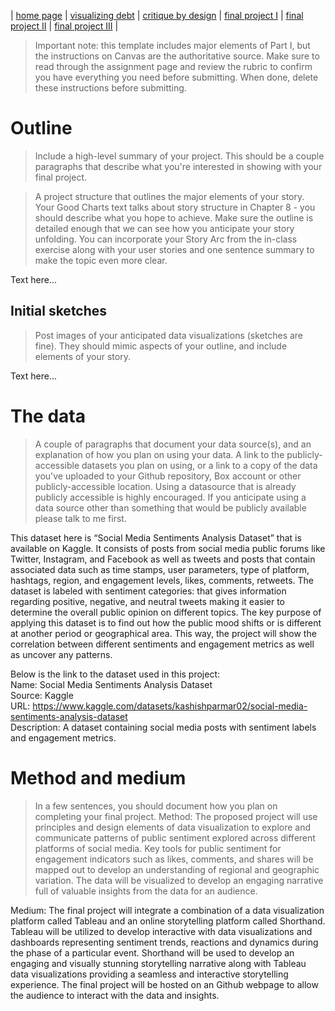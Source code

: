 | [home page](https://cmustudent.github.io/tswd-portfolio-templates/) | [visualizing debt](visualizing-government-debt) | [critique by design](critique-by-design) | [final project I](final-project-part-one) | [final project II](final-project-part-two) | [final project III](final-project-part-three) |


> Important note: this template includes major elements of Part I, but the instructions on Canvas are the authoritative source.  Make sure to read through the assignment page and review the rubric to confirm you have everything you need before submitting.  When done, delete these instructions before submitting.

# Outline
> Include a high-level summary of your project.  This should be a couple paragraphs that describe what you're interested in showing with your final project. 

> A project structure that outlines the major elements of your story.  Your Good Charts text talks about story structure in Chapter 8 - you should describe what you hope to achieve.  Make sure the outline is detailed enough that we can see how you anticipate your story unfolding.  You can incorporate your Story Arc from the in-class exercise along with your user stories and one sentence summary to make the topic even more clear. 

Text here...

## Initial sketches
> Post images of your anticipated data visualizations (sketches are fine). They should mimic aspects of your outline, and include elements of your story.  

Text here...

# The data
> A couple of paragraphs that document your data source(s), and an explanation of how you plan on using your data. 
> A link to the publicly-accessible datasets you plan on using, or a link to a copy of the data you've uploaded to your Github repository, Box account or other publicly-accessible location. Using a datasource that is already publicly accessible is highly encouraged.  If you anticipate using a data source other than something that would be publicly available please talk to me first.

This dataset here is  “Social Media Sentiments Analysis Dataset” that is available on Kaggle. It consists of posts from social media public forums like Twitter, Instagram, and Facebook as well as tweets and posts that contain associated data such as time stamps, user parameters, type of platform, hashtags, region, and engagement levels, likes, comments, retweets. The dataset is labeled with sentiment categories: that gives information regarding positive, negative, and neutral tweets making it easier to determine the overall public opinion on different topics. The key purpose of applying this dataset is to find out how the public mood shifts or is different at another period or geographical area. This way, the project will show the correlation between different sentiments and engagement metrics as well as uncover any patterns. 

Below is the link to the dataset used in this project: <br>
Name: Social Media Sentiments Analysis Dataset <br>
Source: Kaggle <br>
URL: https://www.kaggle.com/datasets/kashishparmar02/social-media-sentiments-analysis-dataset <br>
Description: A dataset containing social media posts with sentiment labels and engagement metrics. <br>


# Method and medium
> In a few sentences, you should document how you plan on completing your final project.
Method: The proposed project will use principles and design elements of data visualization to explore and communicate patterns of public sentiment explored across different platforms of social media. Key tools for public sentiment for engagement indicators such as likes, comments, and shares will be mapped out to develop an understanding of regional and geographic variation. The data will be visualized to develop an engaging narrative full of valuable insights from the data for an audience.

Medium: The final project will integrate a combination of a data visualization platform called Tableau and an online storytelling platform called Shorthand. Tableau will be utilized to develop interactive with data visualizations and dashboards representing sentiment trends, reactions and dynamics during the phase of a particular event. Shorthand will be used to develop an engaging and visually stunning storytelling narrative along with Tableau data visualizations providing a seamless and interactive storytelling experience. The final project will be hosted on an Github webpage to allow the audience to interact with the data and insights.
 

